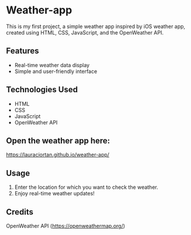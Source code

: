 # Weather-app

This is my first project, a simple weather app inspired by iOS weather app, created using HTML, CSS, JavaScript, and the OpenWeather API.

## Features

- Real-time weather data display
- Simple and user-friendly interface

## Technologies Used

- HTML
- CSS
- JavaScript
- OpenWeather API

## Open the weather app here:

https://lauraciortan.github.io/weather-app/

## Usage

1. Enter the location for which you want to check the weather.
2. Enjoy real-time weather updates!

## Credits

OpenWeather API (https://openweathermap.org/)
